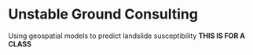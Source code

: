 #  Unstable Ground Consulting
Using geospatial models to predict landslide susceptibility
**THIS IS FOR A CLASS**
